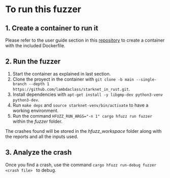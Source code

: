 # To run this fuzzer

## 1. Create a container to run it 

Please refer to the user guide section in this [repository](https://github.com/lambdaclass/fuzzing_examples#user-guide) to create a container with the included Dockerfile.

## 2. Run the fuzzer 

1. Start the container as explained in last section.
2. Clone the proyect in the container with `git clone -b main --single-branch --depth 1 https://github.com/lambdaclass/starknet_in_rust.git`.
3. Install dependencies with `apt-get install -y libgmp-dev python3-venv python3-dev`.
4. Run `make deps` and `source starknet-venv/bin/activate` to have a working environment.
5. Run the command `HFUZZ_RUN_ARGS="-n 1" cargo hfuzz run fuzzer` within the _fuzzer_ folder.

The crashes found will be stored in the _hfuzz_workspace_ folder along with the reports and all the inputs used.

## 3. Analyze the crash 

Once you find a crash, use the command `cargo hfuzz run-debug fuzzer <crash file> ` to debug.
